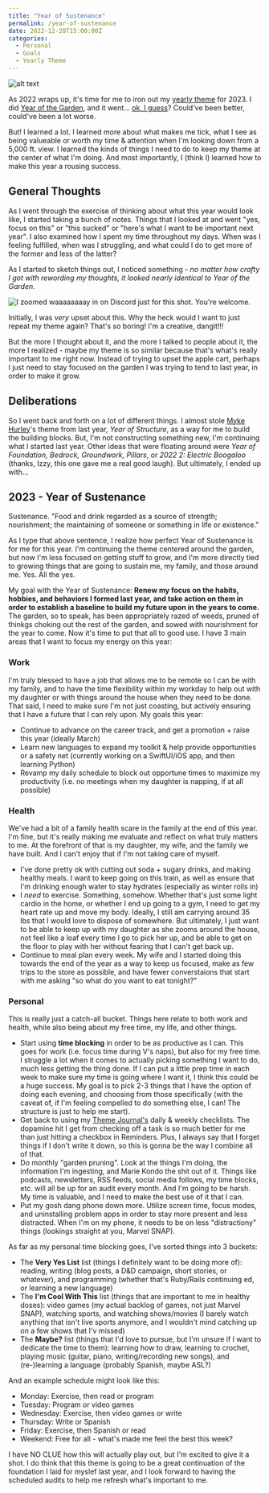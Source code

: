 ```yaml
---
title: "Year of Sustenance"
permalink: /year-of-sustenance
date: 2022-12-20T15:00:00Z
categories: 
  - Personal
  - Goals
  - Yearly Theme
---
```


![alt text][headerImg]

As 2022 wraps up, it's time for me to iron out my [yearly theme](https://www.themesystem.com) for 2023. I did [Year of the Garden](/year-of-the-garden), and it went... [ok, I guess](/review-year-of-the-garden)? Could've been better, could've been a lot worse.

But! I learned a lot. I learned more about what makes me tick, what I see as being valueable or worth my time & attention when I'm looking down from a 5,000 ft. view. I learned the kinds of things I need to do to keep my theme at the center of what I'm doing. And most importantly, I (think I) learned how to make this year a rousing success.

## General Thoughts

As I went through the exercise of thinking about what this year would look like, I started taking a bunch of notes. Things that I looked at and went "yes, focus on this" or "this sucked" or "here's what I want to be important next year". I also examined how I spent my time throughout my days. When was I feeling fulfilled, when was I struggling, and what could I do to get more of the former and less of the latter?

As I started to sketch things out, I noticed something - *no matter how crafty I got with rewording my thoughts, it looked nearly identical to Year of the Garden*.

![I zoomed waaaaaaaay in on Discord just for this shot. You're welcome.][discordImg]

Initially, I was *very* upset about this. Why the heck would I want to just repeat my theme again? That's so boring! I'm a creative, dangit!!!

But the more I thought about it, and the more I talked to people about it, the more I realized - maybe my theme is so similar because that's what's really important to me right now. Instead of trying to upset the apple cart, perhaps I just need to stay focused on the garden I was trying to tend to last year, in order to make it grow.

## Deliberations

So I went back and forth on a lot of different things. I almost stole [Myke Hurley](http://www.mykehurley.net/about)'s theme from last year, *Year of Structure*, as a way for me to build the building blocks. But, I'm not constructing something new, I'm continuing what I started last year. Other ideas that were floating around were *Year of Foundation, Bedrock, Groundwork, Pillars*, or *2022 2: Electric Boogaloo* (thanks, Izzy, this one gave me a real good laugh). But ultimately, I ended up with...

## 2023 - Year of Sustenance

Sustenance. "Food and drink regarded as a source of strength; nourishment; the maintaining of someone or something in life or existence."

As I type that above sentence, I realize how perfect Year of Sustenance is for me for this year. I'm continuing the theme centered around the garden, but now I'm less focused on getting stuff to grow, and I'm more directly tied to growing things that are going to sustain me, my family, and those around me. Yes. All the yes.

My goal with the Year of Sustenance: **Renew my focus on the habits, hobbies, and behaviors I formed last year, and take action on them in order to establish a baseline to build my future upon in the years to come.** The garden, so to speak, has been appropriately razed of weeds, pruned of thinkgs choking out the rest of the garden, and sowed with nourishment for the year to come. Now it's time to put that all to good use. I have 3 main areas that I want to focus my energy on this year:

### Work

I'm truly blessed to have a job that allows me to be remote so I can be with my family, and to have the time flexibility within my workday to help out with my daughter or with things around the house when they need to be done. That said, I need to make sure I'm not just coasting, but actively ensuring that I have a future that I can rely upon. My goals this year:

- Continue to advance on the career track, and get a promotion + raise this year (ideally March)
- Learn new languages to expand my toolkit & help provide opportunities or a safety net (currently working on a SwiftUI/iOS app, and then learning Python)
- Revamp my daily schedule to block out opportune times to maximize my productivity (i.e. no meetings when my daughter is napping, if at all possible)

### Health

We've had a bit of a family health scare in the family at the end of this year. I'm fine, but it's really making me evaluate and reflect on what truly matters to me. At the forefront of that is my daughter, my wife, and the family we have built. And I can't enjoy that if I'm not taking care of myself.

- I've done pretty ok with cutting out soda + sugary drinks, and making healthy meals. I want to keep going on this train, as well as ensure that I'm drinking enough water to stay hydrates (especially as winter rolls in)
- I *need* to exercise. Something, somehow. Whether that's just some light cardio in the home, or whether I end up going to a gym, I need to get my heart rate up and move my body. Ideally, I still am carrying around 35 lbs that I would love to dispose of somewhere. But ultimately, I just want to be able to keep up with my daughter as she zooms around the house, not feel like a loaf every time I go to pick her up, and be able to get on the floor to play with her without fearing that I can't get back up.
- Continue to meal plan every week. My wife and I started doing this towards the end of the year as a way to keep us focused, make as few trips to the store as possible, and have fewer converstaions that start with me asking "so what do you want to eat tonight?"

### Personal

This is really just a catch-all bucket. Things here relate to both work and health, while also being about my free time, my life, and other things.

- Start using **time blocking** in order to be as productive as I can. This goes for work (i.e. focus time during V's naps), but also for my free time. I struggle a lot when it comes to actually picking something I want to do, much less getting the thing done. If I can put a little prep time in each week to make sure my time is going where I want it, I think this could be a huge success. My goal is to pick 2-3 things that I have the option of doing each evening, and choosing from those specifically (with the caveat of, if I'm feeling compelled to do something else, I can! The structure is just to help me start).
- Get back to using my [Theme Journal's](https://cottonbureau.com/p/TZ4WZJ/journal/the-theme-system-journal#/6880807/grey-paper-standard-journal) daily & weekly checklists. The dopamine hit I get from checking off a task is so much better for me than just hitting a checkbox in Reminders. Plus, I always say that I forget things if I don't write it down, so this is gonna be the way I combine all of that.
- Do monthly "garden pruning". Look at the things I'm doing, the information I'm ingesting, and Marie Kondo the shit out of it. Things like podcasts, newsletters, RSS feeds, social media follows, my time blocks, etc. will all be up for an audit every month. And I'm going to be harsh. My time is valuable, and I need to make the best use of it that I can.
- Put my gosh dang phone down more. Utilize screen time, focus modes, and uninstalling problem apps in order to stay more present and less distracted. When I'm on my phone, it needs to be on less "distractiony" things (lookings straight at you, Marvel SNAP).

As far as my personal time blocking goes, I've sorted things into 3 buckets:

- The **Very Yes List** list (things I definitely want to be doing more of): reading, writing (blog posts, a D&D campaign, short stories, or whatever), and programming (whether that's Ruby/Rails continuing ed, or learning a new language)
- The **I'm Cool With This** list (things that are important to me in healthy doses): video games (my actual backlog of games, not just Marvel SNAP), watching sports, and watching shows/movies (I barely watch anything that isn't live sports anymore, and I wouldn't mind catching up on a few shows that I'v missed)
- The **Maybe?** list (things that I'd love to pursue, but I'm unsure if I want to dedicate the time to them): learning how to draw, learning to crochet, playing music (guitar, piano, writing/recording new songs), and (re-)learning a language (probably Spanish, maybe ASL?)

And an example schedule might look like this:

- Monday: Exercise, then read or program
- Tuesday: Program or video games
- Wednesday: Exercise, then video games or write
- Thursday: Write or Spanish
- Friday: Exercise, then Spanish or read
- Weekend: Free for all - what's made me feel the best this week?

I have NO CLUE how this will actually play out, but I'm excited to give it a shot. I do think that this theme is going to be a great continuation of the foundation I laid for myslef last year, and I look forward to having the scheduled audits to help me refresh what's important to me.

[headerImg]: https://imgur.com/hbZ3nRy.png
[discordImg]: https://imgur.com/1y5Pq40.png
